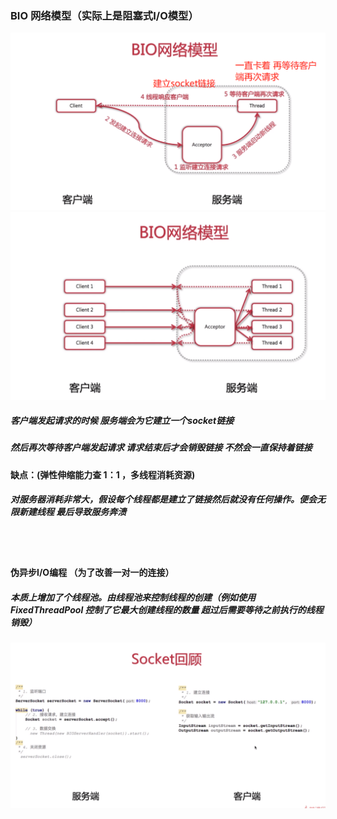 ### BIO 网络模型（实际上是阻塞式I/O模型）
![BIO网络模型1](../../images/io/bio/bio网络模型1.png)
![BIO网络模型2](../../images/io/bio/bio网络模型2.jpg)
##### 客户端发起请求的时候 服务端会为它建立一个socket链接
##### 然后再次等待客户端发起请求 请求结束后才会销毁链接 不然会一直保持着链接
#### 缺点：(弹性伸缩能力查 1：1 ，多线程消耗资源)
##### 对服务器消耗非常大，假设每个线程都是建立了链接然后就没有任何操作。便会无限新建线程 最后导致服务奔溃
<br/><br/>
#### 伪异步I/O编程 （为了改善一对一的连接）
##### 本质上增加了个线程池。由线程池来控制线程的创建（例如使用 FixedThreadPool 控制了它最大创建线程的数量 超过后需要等待之前执行的线程销毁）
![BIO编程](../../images/io/bio/bio编程.jpg)